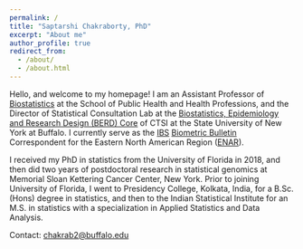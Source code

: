 ```yaml
---
permalink: /
title: "Saptarshi Chakraborty, PhD"
excerpt: "About me"
author_profile: true
redirect_from: 
  - /about/
  - /about.html
---
```


Hello, and welcome to my homepage!  I am an Assistant Professor of [Biostatistics](https://publichealth.buffalo.edu/biostatistics.html) at the School of Public Health and Health Professions, and the Director of Statistical Consultation Lab at the [Biostatistics, Epidemiology and Research Design (BERD) Core](https://www.buffalo.edu/ctsi/cores/berd/berd-team.html) of CTSI at the State University of New York at Buffalo. I currently serve as the [IBS](https://www.biometricsociety.org/home) [Biometric Bulletin](https://www.biometricsociety.org/publications/biometric-bulletin) Correspondent for the Eastern North American Region ([ENAR](https://www.enar.org/index.cfm)). 

I received my PhD in statistics from the University of Florida in 2018, and then did two years of postdoctoral research in statistical genomics at Memorial Sloan Kettering Cancer Center, New York. Prior to joining University of Florida, I went to Presidency College, Kolkata, India, for a B.Sc. (Hons) degree in statistics, and then to the Indian Statistical Institute for an M.S. in statistics with a specialization in Applied Statistics and Data Analysis. 

Contact: <chakrab2@buffalo.edu>
